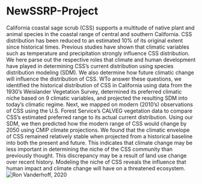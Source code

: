 # NewSSRP-Project
California coastal sage scrub (CSS) supports a multitude of native plant and animal species in the coastal range of central and southern California. CSS distribution has been reduced to an estimated 10% of its original extent since historical times. Previous studies have shown that climatic variables such as temperature and precipitation strongly influence CSS distribution. We here parse out the respective roles that climate and human development have played in determining CSS’s current distribution using species distribution modeling (SDM). We also determine how future climatic change will influence the distribution of CSS. WTo answer these questions, we identified the historical distribution of CSS in California using data from the 1930’s Weislander Vegetation Survey, determined its preferred climatic niche based on 9 climatic variables, and projected the resulting SDM into today’s climatic regime. Next, we mapped on modern (2010’s) observations of CSS using the U.S. Forest Service’s CALVEG vegetation data to compare CSS’s estimated preferred range to its actual current distribution. Using our SDM, we then predicted how the modern range of CSS would change by 2050 using CMIP climate projections. We found that the climatic envelope of CSS  remained relatively stable when projected from a historical baseline into both the present and future. This indicates that climate change may be less important in determining the niche of the CSS community than previously thought. This discrepancy may be a result of land use change over recent history. Modeling the niche of CSS reveals the influence that human impact and climate change will have on a threatened ecosystem.
![Ron Vanderhoff, 2020](https://www.calflora.org/cgi-bin/viewphoto.cgi?arg=/app/up/entry/141/42434.jpg)
